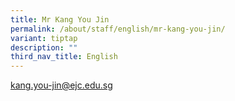 ```yaml
---
title: Mr Kang You Jin
permalink: /about/staff/english/mr-kang-you-jin/
variant: tiptap
description: ""
third_nav_title: English
---
```

<p><a href="mailto:kang.you-jin@ejc.edu.sg" rel="noopener noreferrer nofollow" target="_blank">kang.you-jin@ejc.edu.sg</a>
</p>